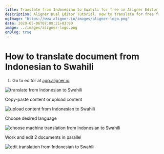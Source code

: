```yaml
---
title: Translate from Indonesian to Swahili for free in Aligner Editor
description: Aligner Dual Editor Tutorial. How to translate for free from Indonesian to Swahili. Aligner is multilingual document management platform. 
ogImage: "https://www.aligner.io/images/aligner-logo.png"
date: 2020-05-06T07:09:21+03:00
image: ../images/aligner-logo.png
onBlog: true
---
```


# How to translate document from Indonesian to Swahili

1. Go to editor at [app.aligner.io](https://app.aligner.io "Aligner App web page")

![translate from Indonesian to Swahili](../aligner-blank-editor.png "translate from Indonesian to Swahili")

Copy-paste content or upload content

![upload content from Indonesian to Swahili](../aligner-uploaded-document.png "upload content from Indonesian to Swahili")

Choose desired language

![choose machine translation from Indonesian to Swahili](../aligner-language-dropdown.png "choose machine translation from Indonesian to Swahili")

Work and edit 2 documents in parallel

![edit translation from Indonesian to Swahili](../aligner-double-sitded-editor.png "edit translation from Indonesian to Swahili")

